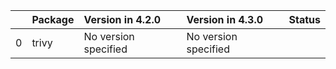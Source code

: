 <!-- markdown-link-check-disable -->

|    | Package   | Version in 4.2.0     | Version in 4.3.0     | Status   |
|---:|:----------|:---------------------|:---------------------|:---------|
|  0 | trivy     | No version specified | No version specified |          |